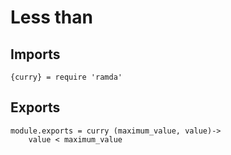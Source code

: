 # Less than

## Imports

	{curry} = require 'ramda'


## Exports

	module.exports = curry (maximum_value, value)->
		value < maximum_value
